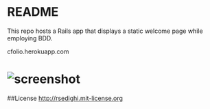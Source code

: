 README
======



This repo hosts a Rails app that displays a static welcome page while employing BDD. 

cfolio.herokuapp.com


![screenshot](https://www.dropbox.com/s/ufpqdtev9rb1139/screenshot.png?dl=1 "screenshot")
======


##License
http://rsedighi.mit-license.org
